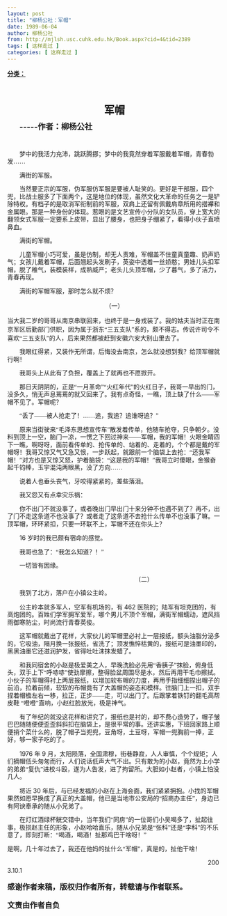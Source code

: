 ```yaml
---
layout: post
title: "柳杨公社：军帽"
date: 1989-06-04
author: 柳杨公社
from: http://mjlsh.usc.cuhk.edu.hk/Book.aspx?cid=4&tid=2389
tags: [ 这样走过 ]
categories: [ 这样走过 ]
---
```


<div style="margin: 15px 10px 10px 0px;">
 <div>
  <span id="ctl00_ContentPlaceHolder1_chapter1_SubjectLabel" style="font-weight:bold;text-decoration:underline;">
   分类：
  </span>
 </div>
 <!--[if gte mso 9]><xml>
 <o:OfficeDocumentSettings>
  <o:AllowPNG/>
 </o:OfficeDocumentSettings>
</xml><![endif]-->
 <!--[if gte mso 9]><xml>
 <w:WordDocument>
  <w:View>Normal</w:View>
  <w:Zoom>0</w:Zoom>
  <w:TrackMoves/>
  <w:TrackFormatting/>
  <w:PunctuationKerning/>
  <w:ValidateAgainstSchemas/>
  <w:SaveIfXMLInvalid>false</w:SaveIfXMLInvalid>
  <w:IgnoreMixedContent>false</w:IgnoreMixedContent>
  <w:AlwaysShowPlaceholderText>false</w:AlwaysShowPlaceholderText>
  <w:DoNotPromoteQF/>
  <w:LidThemeOther>EN-US</w:LidThemeOther>
  <w:LidThemeAsian>JA</w:LidThemeAsian>
  <w:LidThemeComplexScript>X-NONE</w:LidThemeComplexScript>
  <w:Compatibility>
   <w:BreakWrappedTables/>
   <w:SnapToGridInCell/>
   <w:WrapTextWithPunct/>
   <w:UseAsianBreakRules/>
   <w:DontGrowAutofit/>
   <w:SplitPgBreakAndParaMark/>
   <w:EnableOpenTypeKerning/>
   <w:DontFlipMirrorIndents/>
   <w:OverrideTableStyleHps/>
   <w:UseFELayout/>
  </w:Compatibility>
  <m:mathPr>
   <m:mathFont m:val="Cambria Math"/>
   <m:brkBin m:val="before"/>
   <m:brkBinSub m:val="&#45;-"/>
   <m:smallFrac m:val="off"/>
   <m:dispDef/>
   <m:lMargin m:val="0"/>
   <m:rMargin m:val="0"/>
   <m:defJc m:val="centerGroup"/>
   <m:wrapIndent m:val="1440"/>
   <m:intLim m:val="subSup"/>
   <m:naryLim m:val="undOvr"/>
  </m:mathPr></w:WordDocument>
</xml><![endif]-->
 <!--[if gte mso 9]><xml>
 <w:LatentStyles DefLockedState="false" DefUnhideWhenUsed="true"
  DefSemiHidden="true" DefQFormat="false" DefPriority="99"
  LatentStyleCount="276">
  <w:LsdException Locked="false" Priority="0" SemiHidden="false"
   UnhideWhenUsed="false" QFormat="true" Name="Normal"/>
  <w:LsdException Locked="false" Priority="9" SemiHidden="false"
   UnhideWhenUsed="false" QFormat="true" Name="heading 1"/>
  <w:LsdException Locked="false" Priority="9" QFormat="true" Name="heading 2"/>
  <w:LsdException Locked="false" Priority="9" QFormat="true" Name="heading 3"/>
  <w:LsdException Locked="false" Priority="9" QFormat="true" Name="heading 4"/>
  <w:LsdException Locked="false" Priority="9" QFormat="true" Name="heading 5"/>
  <w:LsdException Locked="false" Priority="9" QFormat="true" Name="heading 6"/>
  <w:LsdException Locked="false" Priority="9" QFormat="true" Name="heading 7"/>
  <w:LsdException Locked="false" Priority="9" QFormat="true" Name="heading 8"/>
  <w:LsdException Locked="false" Priority="9" QFormat="true" Name="heading 9"/>
  <w:LsdException Locked="false" Priority="39" Name="toc 1"/>
  <w:LsdException Locked="false" Priority="39" Name="toc 2"/>
  <w:LsdException Locked="false" Priority="39" Name="toc 3"/>
  <w:LsdException Locked="false" Priority="39" Name="toc 4"/>
  <w:LsdException Locked="false" Priority="39" Name="toc 5"/>
  <w:LsdException Locked="false" Priority="39" Name="toc 6"/>
  <w:LsdException Locked="false" Priority="39" Name="toc 7"/>
  <w:LsdException Locked="false" Priority="39" Name="toc 8"/>
  <w:LsdException Locked="false" Priority="39" Name="toc 9"/>
  <w:LsdException Locked="false" Priority="0" Name="footer"/>
  <w:LsdException Locked="false" Priority="35" QFormat="true" Name="caption"/>
  <w:LsdException Locked="false" Priority="0" Name="page number"/>
  <w:LsdException Locked="false" Priority="10" SemiHidden="false"
   UnhideWhenUsed="false" QFormat="true" Name="Title"/>
  <w:LsdException Locked="false" Priority="0" Name="Default Paragraph Font"/>
  <w:LsdException Locked="false" Priority="0" Name="Body Text Indent"/>
  <w:LsdException Locked="false" Priority="11" SemiHidden="false"
   UnhideWhenUsed="false" QFormat="true" Name="Subtitle"/>
  <w:LsdException Locked="false" Priority="22" SemiHidden="false"
   UnhideWhenUsed="false" QFormat="true" Name="Strong"/>
  <w:LsdException Locked="false" Priority="20" SemiHidden="false"
   UnhideWhenUsed="false" QFormat="true" Name="Emphasis"/>
  <w:LsdException Locked="false" Priority="59" SemiHidden="false"
   UnhideWhenUsed="false" Name="Table Grid"/>
  <w:LsdException Locked="false" UnhideWhenUsed="false" Name="Placeholder Text"/>
  <w:LsdException Locked="false" Priority="1" SemiHidden="false"
   UnhideWhenUsed="false" QFormat="true" Name="No Spacing"/>
  <w:LsdException Locked="false" Priority="60" SemiHidden="false"
   UnhideWhenUsed="false" Name="Light Shading"/>
  <w:LsdException Locked="false" Priority="61" SemiHidden="false"
   UnhideWhenUsed="false" Name="Light List"/>
  <w:LsdException Locked="false" Priority="62" SemiHidden="false"
   UnhideWhenUsed="false" Name="Light Grid"/>
  <w:LsdException Locked="false" Priority="63" SemiHidden="false"
   UnhideWhenUsed="false" Name="Medium Shading 1"/>
  <w:LsdException Locked="false" Priority="64" SemiHidden="false"
   UnhideWhenUsed="false" Name="Medium Shading 2"/>
  <w:LsdException Locked="false" Priority="65" SemiHidden="false"
   UnhideWhenUsed="false" Name="Medium List 1"/>
  <w:LsdException Locked="false" Priority="66" SemiHidden="false"
   UnhideWhenUsed="false" Name="Medium List 2"/>
  <w:LsdException Locked="false" Priority="67" SemiHidden="false"
   UnhideWhenUsed="false" Name="Medium Grid 1"/>
  <w:LsdException Locked="false" Priority="68" SemiHidden="false"
   UnhideWhenUsed="false" Name="Medium Grid 2"/>
  <w:LsdException Locked="false" Priority="69" SemiHidden="false"
   UnhideWhenUsed="false" Name="Medium Grid 3"/>
  <w:LsdException Locked="false" Priority="70" SemiHidden="false"
   UnhideWhenUsed="false" Name="Dark List"/>
  <w:LsdException Locked="false" Priority="71" SemiHidden="false"
   UnhideWhenUsed="false" Name="Colorful Shading"/>
  <w:LsdException Locked="false" Priority="72" SemiHidden="false"
   UnhideWhenUsed="false" Name="Colorful List"/>
  <w:LsdException Locked="false" Priority="73" SemiHidden="false"
   UnhideWhenUsed="false" Name="Colorful Grid"/>
  <w:LsdException Locked="false" Priority="60" SemiHidden="false"
   UnhideWhenUsed="false" Name="Light Shading Accent 1"/>
  <w:LsdException Locked="false" Priority="61" SemiHidden="false"
   UnhideWhenUsed="false" Name="Light List Accent 1"/>
  <w:LsdException Locked="false" Priority="62" SemiHidden="false"
   UnhideWhenUsed="false" Name="Light Grid Accent 1"/>
  <w:LsdException Locked="false" Priority="63" SemiHidden="false"
   UnhideWhenUsed="false" Name="Medium Shading 1 Accent 1"/>
  <w:LsdException Locked="false" Priority="64" SemiHidden="false"
   UnhideWhenUsed="false" Name="Medium Shading 2 Accent 1"/>
  <w:LsdException Locked="false" Priority="65" SemiHidden="false"
   UnhideWhenUsed="false" Name="Medium List 1 Accent 1"/>
  <w:LsdException Locked="false" UnhideWhenUsed="false" Name="Revision"/>
  <w:LsdException Locked="false" Priority="34" SemiHidden="false"
   UnhideWhenUsed="false" QFormat="true" Name="List Paragraph"/>
  <w:LsdException Locked="false" Priority="29" SemiHidden="false"
   UnhideWhenUsed="false" QFormat="true" Name="Quote"/>
  <w:LsdException Locked="false" Priority="30" SemiHidden="false"
   UnhideWhenUsed="false" QFormat="true" Name="Intense Quote"/>
  <w:LsdException Locked="false" Priority="66" SemiHidden="false"
   UnhideWhenUsed="false" Name="Medium List 2 Accent 1"/>
  <w:LsdException Locked="false" Priority="67" SemiHidden="false"
   UnhideWhenUsed="false" Name="Medium Grid 1 Accent 1"/>
  <w:LsdException Locked="false" Priority="68" SemiHidden="false"
   UnhideWhenUsed="false" Name="Medium Grid 2 Accent 1"/>
  <w:LsdException Locked="false" Priority="69" SemiHidden="false"
   UnhideWhenUsed="false" Name="Medium Grid 3 Accent 1"/>
  <w:LsdException Locked="false" Priority="70" SemiHidden="false"
   UnhideWhenUsed="false" Name="Dark List Accent 1"/>
  <w:LsdException Locked="false" Priority="71" SemiHidden="false"
   UnhideWhenUsed="false" Name="Colorful Shading Accent 1"/>
  <w:LsdException Locked="false" Priority="72" SemiHidden="false"
   UnhideWhenUsed="false" Name="Colorful List Accent 1"/>
  <w:LsdException Locked="false" Priority="73" SemiHidden="false"
   UnhideWhenUsed="false" Name="Colorful Grid Accent 1"/>
  <w:LsdException Locked="false" Priority="60" SemiHidden="false"
   UnhideWhenUsed="false" Name="Light Shading Accent 2"/>
  <w:LsdException Locked="false" Priority="61" SemiHidden="false"
   UnhideWhenUsed="false" Name="Light List Accent 2"/>
  <w:LsdException Locked="false" Priority="62" SemiHidden="false"
   UnhideWhenUsed="false" Name="Light Grid Accent 2"/>
  <w:LsdException Locked="false" Priority="63" SemiHidden="false"
   UnhideWhenUsed="false" Name="Medium Shading 1 Accent 2"/>
  <w:LsdException Locked="false" Priority="64" SemiHidden="false"
   UnhideWhenUsed="false" Name="Medium Shading 2 Accent 2"/>
  <w:LsdException Locked="false" Priority="65" SemiHidden="false"
   UnhideWhenUsed="false" Name="Medium List 1 Accent 2"/>
  <w:LsdException Locked="false" Priority="66" SemiHidden="false"
   UnhideWhenUsed="false" Name="Medium List 2 Accent 2"/>
  <w:LsdException Locked="false" Priority="67" SemiHidden="false"
   UnhideWhenUsed="false" Name="Medium Grid 1 Accent 2"/>
  <w:LsdException Locked="false" Priority="68" SemiHidden="false"
   UnhideWhenUsed="false" Name="Medium Grid 2 Accent 2"/>
  <w:LsdException Locked="false" Priority="69" SemiHidden="false"
   UnhideWhenUsed="false" Name="Medium Grid 3 Accent 2"/>
  <w:LsdException Locked="false" Priority="70" SemiHidden="false"
   UnhideWhenUsed="false" Name="Dark List Accent 2"/>
  <w:LsdException Locked="false" Priority="71" SemiHidden="false"
   UnhideWhenUsed="false" Name="Colorful Shading Accent 2"/>
  <w:LsdException Locked="false" Priority="72" SemiHidden="false"
   UnhideWhenUsed="false" Name="Colorful List Accent 2"/>
  <w:LsdException Locked="false" Priority="73" SemiHidden="false"
   UnhideWhenUsed="false" Name="Colorful Grid Accent 2"/>
  <w:LsdException Locked="false" Priority="60" SemiHidden="false"
   UnhideWhenUsed="false" Name="Light Shading Accent 3"/>
  <w:LsdException Locked="false" Priority="61" SemiHidden="false"
   UnhideWhenUsed="false" Name="Light List Accent 3"/>
  <w:LsdException Locked="false" Priority="62" SemiHidden="false"
   UnhideWhenUsed="false" Name="Light Grid Accent 3"/>
  <w:LsdException Locked="false" Priority="63" SemiHidden="false"
   UnhideWhenUsed="false" Name="Medium Shading 1 Accent 3"/>
  <w:LsdException Locked="false" Priority="64" SemiHidden="false"
   UnhideWhenUsed="false" Name="Medium Shading 2 Accent 3"/>
  <w:LsdException Locked="false" Priority="65" SemiHidden="false"
   UnhideWhenUsed="false" Name="Medium List 1 Accent 3"/>
  <w:LsdException Locked="false" Priority="66" SemiHidden="false"
   UnhideWhenUsed="false" Name="Medium List 2 Accent 3"/>
  <w:LsdException Locked="false" Priority="67" SemiHidden="false"
   UnhideWhenUsed="false" Name="Medium Grid 1 Accent 3"/>
  <w:LsdException Locked="false" Priority="68" SemiHidden="false"
   UnhideWhenUsed="false" Name="Medium Grid 2 Accent 3"/>
  <w:LsdException Locked="false" Priority="69" SemiHidden="false"
   UnhideWhenUsed="false" Name="Medium Grid 3 Accent 3"/>
  <w:LsdException Locked="false" Priority="70" SemiHidden="false"
   UnhideWhenUsed="false" Name="Dark List Accent 3"/>
  <w:LsdException Locked="false" Priority="71" SemiHidden="false"
   UnhideWhenUsed="false" Name="Colorful Shading Accent 3"/>
  <w:LsdException Locked="false" Priority="72" SemiHidden="false"
   UnhideWhenUsed="false" Name="Colorful List Accent 3"/>
  <w:LsdException Locked="false" Priority="73" SemiHidden="false"
   UnhideWhenUsed="false" Name="Colorful Grid Accent 3"/>
  <w:LsdException Locked="false" Priority="60" SemiHidden="false"
   UnhideWhenUsed="false" Name="Light Shading Accent 4"/>
  <w:LsdException Locked="false" Priority="61" SemiHidden="false"
   UnhideWhenUsed="false" Name="Light List Accent 4"/>
  <w:LsdException Locked="false" Priority="62" SemiHidden="false"
   UnhideWhenUsed="false" Name="Light Grid Accent 4"/>
  <w:LsdException Locked="false" Priority="63" SemiHidden="false"
   UnhideWhenUsed="false" Name="Medium Shading 1 Accent 4"/>
  <w:LsdException Locked="false" Priority="64" SemiHidden="false"
   UnhideWhenUsed="false" Name="Medium Shading 2 Accent 4"/>
  <w:LsdException Locked="false" Priority="65" SemiHidden="false"
   UnhideWhenUsed="false" Name="Medium List 1 Accent 4"/>
  <w:LsdException Locked="false" Priority="66" SemiHidden="false"
   UnhideWhenUsed="false" Name="Medium List 2 Accent 4"/>
  <w:LsdException Locked="false" Priority="67" SemiHidden="false"
   UnhideWhenUsed="false" Name="Medium Grid 1 Accent 4"/>
  <w:LsdException Locked="false" Priority="68" SemiHidden="false"
   UnhideWhenUsed="false" Name="Medium Grid 2 Accent 4"/>
  <w:LsdException Locked="false" Priority="69" SemiHidden="false"
   UnhideWhenUsed="false" Name="Medium Grid 3 Accent 4"/>
  <w:LsdException Locked="false" Priority="70" SemiHidden="false"
   UnhideWhenUsed="false" Name="Dark List Accent 4"/>
  <w:LsdException Locked="false" Priority="71" SemiHidden="false"
   UnhideWhenUsed="false" Name="Colorful Shading Accent 4"/>
  <w:LsdException Locked="false" Priority="72" SemiHidden="false"
   UnhideWhenUsed="false" Name="Colorful List Accent 4"/>
  <w:LsdException Locked="false" Priority="73" SemiHidden="false"
   UnhideWhenUsed="false" Name="Colorful Grid Accent 4"/>
  <w:LsdException Locked="false" Priority="60" SemiHidden="false"
   UnhideWhenUsed="false" Name="Light Shading Accent 5"/>
  <w:LsdException Locked="false" Priority="61" SemiHidden="false"
   UnhideWhenUsed="false" Name="Light List Accent 5"/>
  <w:LsdException Locked="false" Priority="62" SemiHidden="false"
   UnhideWhenUsed="false" Name="Light Grid Accent 5"/>
  <w:LsdException Locked="false" Priority="63" SemiHidden="false"
   UnhideWhenUsed="false" Name="Medium Shading 1 Accent 5"/>
  <w:LsdException Locked="false" Priority="64" SemiHidden="false"
   UnhideWhenUsed="false" Name="Medium Shading 2 Accent 5"/>
  <w:LsdException Locked="false" Priority="65" SemiHidden="false"
   UnhideWhenUsed="false" Name="Medium List 1 Accent 5"/>
  <w:LsdException Locked="false" Priority="66" SemiHidden="false"
   UnhideWhenUsed="false" Name="Medium List 2 Accent 5"/>
  <w:LsdException Locked="false" Priority="67" SemiHidden="false"
   UnhideWhenUsed="false" Name="Medium Grid 1 Accent 5"/>
  <w:LsdException Locked="false" Priority="68" SemiHidden="false"
   UnhideWhenUsed="false" Name="Medium Grid 2 Accent 5"/>
  <w:LsdException Locked="false" Priority="69" SemiHidden="false"
   UnhideWhenUsed="false" Name="Medium Grid 3 Accent 5"/>
  <w:LsdException Locked="false" Priority="70" SemiHidden="false"
   UnhideWhenUsed="false" Name="Dark List Accent 5"/>
  <w:LsdException Locked="false" Priority="71" SemiHidden="false"
   UnhideWhenUsed="false" Name="Colorful Shading Accent 5"/>
  <w:LsdException Locked="false" Priority="72" SemiHidden="false"
   UnhideWhenUsed="false" Name="Colorful List Accent 5"/>
  <w:LsdException Locked="false" Priority="73" SemiHidden="false"
   UnhideWhenUsed="false" Name="Colorful Grid Accent 5"/>
  <w:LsdException Locked="false" Priority="60" SemiHidden="false"
   UnhideWhenUsed="false" Name="Light Shading Accent 6"/>
  <w:LsdException Locked="false" Priority="61" SemiHidden="false"
   UnhideWhenUsed="false" Name="Light List Accent 6"/>
  <w:LsdException Locked="false" Priority="62" SemiHidden="false"
   UnhideWhenUsed="false" Name="Light Grid Accent 6"/>
  <w:LsdException Locked="false" Priority="63" SemiHidden="false"
   UnhideWhenUsed="false" Name="Medium Shading 1 Accent 6"/>
  <w:LsdException Locked="false" Priority="64" SemiHidden="false"
   UnhideWhenUsed="false" Name="Medium Shading 2 Accent 6"/>
  <w:LsdException Locked="false" Priority="65" SemiHidden="false"
   UnhideWhenUsed="false" Name="Medium List 1 Accent 6"/>
  <w:LsdException Locked="false" Priority="66" SemiHidden="false"
   UnhideWhenUsed="false" Name="Medium List 2 Accent 6"/>
  <w:LsdException Locked="false" Priority="67" SemiHidden="false"
   UnhideWhenUsed="false" Name="Medium Grid 1 Accent 6"/>
  <w:LsdException Locked="false" Priority="68" SemiHidden="false"
   UnhideWhenUsed="false" Name="Medium Grid 2 Accent 6"/>
  <w:LsdException Locked="false" Priority="69" SemiHidden="false"
   UnhideWhenUsed="false" Name="Medium Grid 3 Accent 6"/>
  <w:LsdException Locked="false" Priority="70" SemiHidden="false"
   UnhideWhenUsed="false" Name="Dark List Accent 6"/>
  <w:LsdException Locked="false" Priority="71" SemiHidden="false"
   UnhideWhenUsed="false" Name="Colorful Shading Accent 6"/>
  <w:LsdException Locked="false" Priority="72" SemiHidden="false"
   UnhideWhenUsed="false" Name="Colorful List Accent 6"/>
  <w:LsdException Locked="false" Priority="73" SemiHidden="false"
   UnhideWhenUsed="false" Name="Colorful Grid Accent 6"/>
  <w:LsdException Locked="false" Priority="19" SemiHidden="false"
   UnhideWhenUsed="false" QFormat="true" Name="Subtle Emphasis"/>
  <w:LsdException Locked="false" Priority="21" SemiHidden="false"
   UnhideWhenUsed="false" QFormat="true" Name="Intense Emphasis"/>
  <w:LsdException Locked="false" Priority="31" SemiHidden="false"
   UnhideWhenUsed="false" QFormat="true" Name="Subtle Reference"/>
  <w:LsdException Locked="false" Priority="32" SemiHidden="false"
   UnhideWhenUsed="false" QFormat="true" Name="Intense Reference"/>
  <w:LsdException Locked="false" Priority="33" SemiHidden="false"
   UnhideWhenUsed="false" QFormat="true" Name="Book Title"/>
  <w:LsdException Locked="false" Priority="37" Name="Bibliography"/>
  <w:LsdException Locked="false" Priority="39" QFormat="true" Name="TOC Heading"/>
 </w:LatentStyles>
</xml><![endif]-->
 <!--[if gte mso 10]>
<style>
 /* Style Definitions */
table.MsoNormalTable
	{mso-style-name:"Table Normal";
	mso-tstyle-rowband-size:0;
	mso-tstyle-colband-size:0;
	mso-style-noshow:yes;
	mso-style-priority:99;
	mso-style-parent:"";
	mso-padding-alt:0in 5.4pt 0in 5.4pt;
	mso-para-margin:0in;
	mso-para-margin-bottom:.0001pt;
	mso-pagination:widow-orphan;
	font-size:10.0pt;
	font-family:"Times New Roman";}
</style>
<![endif]-->
 <!--StartFragment-->
 <p align="center" class="MsoNormal" style="text-align:center">
  <b>
   <font size="5">
    <span lang="ZH-CN" style="font-family: 黑体;">
     <br/>
    </span>
   </font>
  </b>
 </p>
 <p align="center" class="MsoNormal" style="text-align:center">
  <b>
   <font size="5">
    <span lang="ZH-CN" style="font-family: 黑体;">
     军帽
    </span>
   </font>
  </b>
 </p>
 <p class="MsoNormal" style="text-indent:21.0pt;mso-char-indent-count:2.0;
line-height:125%">
  <o:p>
   <font size="4">
    <b>
     -----作者：柳杨公社
    </b>
   </font>
  </o:p>
 </p>
 <p class="MsoNormal" style="text-indent:21.0pt;mso-char-indent-count:2.0;
line-height:125%">
  <o:p>
   <font size="4">
    <b>
     <br/>
    </b>
   </font>
  </o:p>
 </p>
 <p class="MsoNormal" style="text-indent:21.0pt;mso-char-indent-count:2.0;
line-height:125%">
  <span lang="ZH-CN" style='font-family:宋体;mso-ascii-font-family:
"Times New Roman"'>
   梦中的我活力充沛，跳跃腾挪；梦中的我竟然穿着军服戴着军帽，青春勃发……
  </span>
  <o:p>
  </o:p>
 </p>
 <p class="MsoNormal" style="text-indent:21.0pt;mso-char-indent-count:2.0;
line-height:125%">
  <span lang="ZH-CN" style='font-family:宋体;mso-ascii-font-family:
"Times New Roman"'>
   满街的军服。
  </span>
  <o:p>
  </o:p>
 </p>
 <p class="MsoNormal" style="text-indent:21.0pt;mso-char-indent-count:2.0;
line-height:125%">
  <span lang="ZH-CN" style='font-family:宋体;mso-ascii-font-family:
"Times New Roman"'>
   当然要正宗的军服，伪军服仿军服是要被人耻笑的。更好是干部服，四个兜，比战士服多了下面两个，这是地位的体现，虽然文化大革命的任务之一是铲除特权。有档子的是取消军衔制前的军服，双肩上还留有佩戴肩章所用的搭襻和金属眼。那是一种身份的体现。惹眼的是文艺宣传小分队的女队员，穿上宽大的翻领女式军服一定要系上皮带，显出了腰身，也把身子绷紧了，看得小伙子直喷鼻血。
  </span>
  <o:p>
  </o:p>
 </p>
 <p class="MsoNormal" style="text-indent:21.0pt;mso-char-indent-count:2.0;
line-height:125%">
  <span lang="ZH-CN" style='font-family:宋体;mso-ascii-font-family:
"Times New Roman"'>
   满街的军帽。
  </span>
  <o:p>
  </o:p>
 </p>
 <p class="MsoNormal" style="text-indent:21.0pt;mso-char-indent-count:2.0;
line-height:125%">
  <span lang="ZH-CN" style='font-family:宋体;mso-ascii-font-family:
"Times New Roman"'>
   儿童军帽小巧可爱，虽是仿制，却无人责难，军帽盖不住童真童趣、奶声奶气；女孩儿戴着军帽，后面翘起头发刷子，英姿中透着一丝娇憨；男娃儿头扣军帽，脱了稚气，装模装样，成熟威严；老头儿头顶军帽，少了暮气，多了活力，青春再现。
  </span>
  <o:p>
  </o:p>
 </p>
 <p class="MsoNormal" style="text-indent:21.0pt;mso-char-indent-count:2.0;
line-height:125%">
  <span lang="ZH-CN" style='font-family:宋体;mso-ascii-font-family:
"Times New Roman"'>
   满街的军帽军服，那时怎么就不烦？
  </span>
  <o:p>
  </o:p>
 </p>
 <p class="MsoBodyTextIndent">
  <o:p>
  </o:p>
 </p>
 <p align="center" class="MsoBodyTextIndent" style="text-align:center">
  <span lang="ZH-CN" style='font-family:宋体;mso-ascii-font-family:"Times New Roman"'>
   （一）
  </span>
  <o:p>
  </o:p>
 </p>
 <p class="MsoBodyTextIndent">
  <span lang="ZH-CN" style='font-family:宋体;mso-ascii-font-family:
"Times New Roman"'>
   当大我二岁的哥哥从南京串联回来，也终于是一身戎装了。我的姑夫当时正在南京军区后勤部门供职，因为属于浙东“三五支队”系的，颇不得志。传说许司令不喜欢“三五支队”的人，后来果然都被赶到安徽六安大别山里去了。
  </span>
  <o:p>
  </o:p>
 </p>
 <p class="MsoNormal" style="text-indent:21.0pt;mso-char-indent-count:2.0;
line-height:125%">
  <span lang="ZH-CN" style='font-family:宋体;mso-ascii-font-family:
"Times New Roman"'>
   我眼红得紧，又装作无所谓，后悔没去南京，怎么就没想到我？给顶军帽就行啊！
  </span>
  <o:p>
  </o:p>
 </p>
 <p class="MsoNormal" style="text-indent:21.0pt;mso-char-indent-count:2.0;
line-height:125%">
  <span lang="ZH-CN" style='font-family:宋体;mso-ascii-font-family:
"Times New Roman"'>
   我哥头上从此有了负担，覆盖上了就再也不愿掀开。
  </span>
  <o:p>
  </o:p>
 </p>
 <p class="MsoNormal" style="text-indent:21.0pt;mso-char-indent-count:2.0;
line-height:125%">
  <span lang="ZH-CN" style='font-family:宋体;mso-ascii-font-family:
"Times New Roman"'>
   那日天阴阴的，正是“一月革命”“火红年代”的火红日子，我哥一早出的门，没多久，悄无声息蔫蔫的就又回来了。我有点奇怪，一瞧，顶上缺了什么——军帽不见了。军帽呢？
  </span>
  <o:p>
  </o:p>
 </p>
 <p class="MsoNormal" style="text-indent:21.0pt;mso-char-indent-count:2.0;
line-height:125%">
  <span lang="ZH-CN" style='font-family:宋体;mso-ascii-font-family:
"Times New Roman"'>
   “丢了——被人抢走了！……追，我追？追谁呀追？”
  </span>
  <o:p>
  </o:p>
 </p>
 <p class="MsoNormal" style="text-indent:21.0pt;mso-char-indent-count:2.0;
line-height:125%">
  <span lang="ZH-CN" style='font-family:宋体;mso-ascii-font-family:
"Times New Roman"'>
   原来当街驶来“毛泽东思想宣传车”散发着传单，他随车抢夺，只争朝夕。没料到顶上一空，脑门一凉，一愣之下回过神来——军帽，我的军帽！火眼金睛四下一瞧，啊呀呀，面前看传单的、抢传单的、站着的、走着的，个个都是戴的军帽呀！我哥又惊又气又急又恨，一步跃起，就跟前一个脑袋上去抢：“还我军帽！”对方也是又惊又怒，护着脑袋：“这是我的军帽！”我哥立时傻眼，金猴奋起千钧棒，玉宇混沌两眼黑，没了方向……
  </span>
  <o:p>
  </o:p>
 </p>
 <p class="MsoNormal" style="text-indent:21.0pt;mso-char-indent-count:2.0;
line-height:125%">
  <span lang="ZH-CN" style='font-family:宋体;mso-ascii-font-family:
"Times New Roman"'>
   说着人也垂头丧气，牙咬得紧紧的，差些落泪。
  </span>
  <o:p>
  </o:p>
 </p>
 <p class="MsoNormal" style="text-indent:21.0pt;mso-char-indent-count:2.0;
line-height:125%">
  <span lang="ZH-CN" style='font-family:宋体;mso-ascii-font-family:
"Times New Roman"'>
   我又怨又有点幸灾乐祸：
  </span>
  <o:p>
  </o:p>
 </p>
 <p class="MsoNormal" style="text-indent:21.0pt;mso-char-indent-count:2.0;
line-height:125%">
  <span lang="ZH-CN" style='font-family:宋体;mso-ascii-font-family:
"Times New Roman"'>
   你不出门不就没事了，或者晚出门早出门十来分钟不也遇不到了？再不，出了门不走这条道不也没事了？或者走了这条道不去抢什么传单不也没事了嘛。一顶军帽，环环紧扣，只要一环联不上，军帽不还在你头上？
  </span>
  <o:p>
  </o:p>
 </p>
 <p class="MsoNormal" style="text-indent:21.0pt;mso-char-indent-count:2.0;
line-height:125%">
  16
  <span lang="ZH-CN" style='font-family:宋体;mso-ascii-font-family:
"Times New Roman"'>
   岁时的我已颇有宿命的感觉。
  </span>
  <o:p>
  </o:p>
 </p>
 <p class="MsoNormal" style="text-indent:21.0pt;mso-char-indent-count:2.0;
line-height:125%">
  <span lang="ZH-CN" style='font-family:宋体;mso-ascii-font-family:
"Times New Roman"'>
   我哥也急了：“我怎么知道？！”
  </span>
  <o:p>
  </o:p>
 </p>
 <p class="MsoNormal" style="text-indent:21.0pt;mso-char-indent-count:2.0;
line-height:125%">
  <span lang="ZH-CN" style='font-family:宋体;mso-ascii-font-family:
"Times New Roman"'>
   一切皆有因缘。
  </span>
  <o:p>
  </o:p>
 </p>
 <p class="MsoNormal" style="text-indent:21.0pt;mso-char-indent-count:2.0;
line-height:125%">
  <o:p>
  </o:p>
 </p>
 <p class="MsoNormal" style="text-indent:220.5pt;mso-char-indent-count:21.0;
line-height:125%">
  <span lang="ZH-CN" style='font-family:宋体;mso-ascii-font-family:
"Times New Roman"'>
   （二）
  </span>
  <o:p>
  </o:p>
 </p>
 <p class="MsoNormal" style="text-indent:21.0pt;mso-char-indent-count:2.0;
line-height:125%">
  <span lang="ZH-CN" style='font-family:宋体;mso-ascii-font-family:
"Times New Roman"'>
   我到了北方，落户在小镇公主岭。
  </span>
  <o:p>
  </o:p>
 </p>
 <p class="MsoNormal" style="text-indent:21.0pt;mso-char-indent-count:2.0;
line-height:125%">
  <span lang="ZH-CN" style='font-family:宋体;mso-ascii-font-family:
"Times New Roman"'>
   公主岭本就多军人，空军有机场的，有
  </span>
  462
  <span lang="ZH-CN" style='font-family:宋体;mso-ascii-font-family:"Times New Roman"'>
   医院的；陆军有坦克团的，有高炮团的。百姓们学军拥军爱军，哪个男儿不顶个军帽，满街军帽蠕动，遮风挡雨御寒防尘，时尚流行青春英俊。
  </span>
  <o:p>
  </o:p>
 </p>
 <p class="MsoNormal" style="text-indent:21.0pt;mso-char-indent-count:2.0;
line-height:125%">
  <span lang="ZH-CN" style='font-family:宋体;mso-ascii-font-family:
"Times New Roman"'>
   这军帽就戴出了花样，大家伙儿的军帽里必衬上一层报纸，额头油脂分泌多的，它吸油，隔月换一张报纸，省洗了；顶发憔悴枯黄的，报纸可是油墨印的，黑黑油墨它还滋润护发，省得吐吐沫抹发蜡了。
  </span>
  <o:p>
  </o:p>
 </p>
 <p class="MsoNormal" style="text-indent:21.0pt;mso-char-indent-count:2.0;
line-height:125%">
  <span lang="ZH-CN" style='font-family:宋体;mso-ascii-font-family:
"Times New Roman"'>
   和我同宿舍的小赵是极爱美之人，早晚洗脸必先用“香胰子”抹脸，俯身低头，双手上下“呼哧哧”使劲摩擦，整得脸盆周围尽是水，然后再用干毛巾擦拭。小伙子的军帽得衬上两层报纸，以增加软布帽的力度，再用手指细细捏出帽子的前沿，拉着前倾，软软的布帽竟有了大盖帽的姿态和模样。往脑门上一扣，双手捏着帽檐左右一移，拉正，正步——走，可以出门了。后跟掌着铁钉的翻毛高帮皮鞋
  </span>
  <span lang="ZH-CN">
  </span>
  <span lang="ZH-CN" style='font-family:宋体;mso-ascii-font-family:
"Times New Roman"'>
   “噔噔”直响，小赵红脸放光，极是神气。
  </span>
  <o:p>
  </o:p>
 </p>
 <p class="MsoNormal" style="text-indent:21.0pt;mso-char-indent-count:2.0;
line-height:125%">
  <span lang="ZH-CN" style='font-family:宋体;mso-ascii-font-family:
"Times New Roman"'>
   有了年纪的就没这花样和讲究了，报纸也是衬的，却不费心造势了，帽子皱巴巴随随便便歪歪斜斜扣在脑袋上，是很平常的事。还讲实惠，下班回家路上顺便捎个菜什么的，脱了帽子当兜兜，豆角呀，土豆呀，军帽一兜胸前一捧，正好，够一家子吃的了。
  </span>
  <o:p>
  </o:p>
 </p>
 <p class="MsoNormal" style="text-indent:21.0pt;mso-char-indent-count:2.0;
line-height:125%">
  1976
  <span lang="ZH-CN" style='font-family:宋体;mso-ascii-font-family:
"Times New Roman"'>
   年
  </span>
  9
  <span lang="ZH-CN" style='font-family:宋体;mso-ascii-font-family:
"Times New Roman"'>
   月，太阳陨落，全国肃穆，街巷静寂，人人审慎，个个规矩；人们摘帽低头匆匆而行，人们说话低声大气不出。只有敢为的小赵，竟然为上小学的弟弟“复仇”进校斗殴，遂为人告发，进了拘留所。大胆如小赵者，小镇上怕没几人。
  </span>
  <o:p>
  </o:p>
 </p>
 <p class="MsoNormal" style="text-indent:21.0pt;mso-char-indent-count:2.0;
line-height:125%">
  <span lang="ZH-CN" style='font-family:宋体;mso-ascii-font-family:
"Times New Roman"'>
   将近
  </span>
  30
  <span lang="ZH-CN" style='font-family:宋体;
mso-ascii-font-family:"Times New Roman"'>
   年后，与已经发福的小赵在上海会面，我们紧紧拥抱。小找的军帽果然如愿早换成了真正的大盖帽，他已是当地市公安局的“招商办主任”，身边已有阿谀奉承的随从小兄弟了。
  </span>
  <o:p>
  </o:p>
 </p>
 <p class="MsoNormal" style="text-indent:21.0pt;mso-char-indent-count:2.0;
line-height:125%">
  <span lang="ZH-CN" style='font-family:宋体;mso-ascii-font-family:
"Times New Roman"'>
   在灯红酒绿杯觥交错中，当年我们“同房”的一位哥们小吴喝多了，扯起往事，极损赵主任的形象，小赵哈哈直乐，随从小兄弟是“张科”还是“李科”的不乐意了，即刻打断：“喝酒，喝酒！扯那鸡巴干啥呀！”
  </span>
  <o:p>
  </o:p>
 </p>
 <p class="MsoNormal" style="line-height:125%">
  <span lang="ZH-CN" style='font-family:宋体;mso-ascii-font-family:"Times New Roman"'>
   是啊，几十年过去了，我还在他妈的扯什么“军帽”，真是的，扯他干啥！
  </span>
  <o:p>
  </o:p>
 </p>
 <p class="MsoNormal" style="text-indent:346.5pt;mso-char-indent-count:33.0;
line-height:125%">
  <o:p>
  </o:p>
 </p>
 <p class="MsoNormal" style="text-indent:346.5pt;mso-char-indent-count:33.0;
line-height:125%">
  2003.10.1
  <o:p>
  </o:p>
 </p>
 <p class="MsoNormal">
  <o:p>
  </o:p>
  <span style="font-size: 17.27272605896px; line-height: 21.1200008392334px; text-indent: 21pt;">
  </span>
 </p>
 <p class="MsoNormal" style="font-size: 17.27272605896px; text-indent: 21pt; line-height: 21.1200008392334px;">
  <o:p>
  </o:p>
 </p>
 <strong style="font-size: 17.27272605896px; line-height: 24.6399993896484px;">
  感谢作者来稿，版权归作者所有，转载请与作者联系。
  <br/>
 </strong>
 <p class="MsoNormal" style="font-size: 17.27272605896px; line-height: 24.6399993896484px;">
  <o:p>
   <strong style="font-size: 17.27272605896px; line-height: 24.6399993896484px;">
    文责由作者自负
   </strong>
  </o:p>
 </p>
 <!--EndFragment-->
</div>

